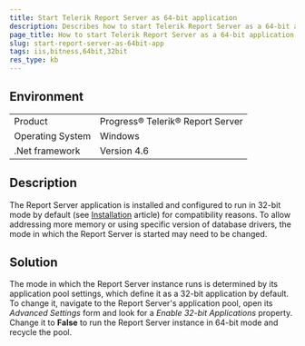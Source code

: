 ```yaml
---
title: Start Telerik Report Server as 64-bit application
description: Describes how to start Telerik Report Server as a 64-bit application
page_title: How to start Telerik Report Server as a 64-bit application
slug: start-report-server-as-64bit-app
tags: iis,bitness,64bit,32bit
res_type: kb
---
```


## Environment

<table>
 <tr>
  <td>Product</td>
  <td>Progress® Telerik® Report Server</td>
 </tr>
 <tr>
  <td>Operating System</td>
  <td>Windows</td>
 </tr>
 <tr>
  <td>.Net framework</td>
  <td>Version 4.6</td>
 </tr>
</table>


## Description

The Report Server application is installed and configured to run in 32-bit mode by default (see [Installation](https://docs.telerik.com/report-server/implementer-guide/setup/installation) article) for compatibility reasons. To allow addressing more memory or using specific version of database drivers, the mode in which the Report Server is started may need to be changed.

## Solution

The mode in which the Report Server instance runs is determined by its application pool settings, which define it as a 32-bit application by default. 
To change it, navigate to the Report Server's application pool, open its *Advanced Settings* form and look for a *Enable 32-bit Applications* property. Change it to **False** to run the Report Server instance in 64-bit mode and recycle the pool.
